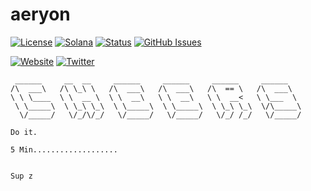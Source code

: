 # aeryon

[![License](https://img.shields.io/badge/License-MIT-blue.svg)](https://opensource.org/licenses/MIT)
[![Solana](https://img.shields.io/badge/Solana-Web3-green.svg)](https://solana.com/)
[![Status](https://img.shields.io/badge/Status-In%20Development-orange.svg)]()
[![GitHub Issues](https://img.shields.io/github/issues/yourusername/ontora-ai.svg)](https://github.com/yourusername/ontora-ai/issues)

[![Website](https://img.shields.io/badge/Website-aeryon-blue?logo=google-chrome)](https://aeryon.tech/)
[![Twitter](https://img.shields.io/badge/Twitter-aeryon-blue?logo=twitter)](https://x.com/aeryonblock)

```
 ______     __  __     ______     ______     ______     ______    
/\  ___\   /\ \_\ \   /\  ___\   /\  ___\   /\  == \   /\  ___\   
\ \ \____  \ \  __ \  \ \  __\   \ \  __\   \ \  __<   \ \___  \  
 \ \_____\  \ \_\ \_\  \ \_____\  \ \_____\  \ \_\ \_\  \/\_____\ 
  \/_____/   \/_/\/_/   \/_____/   \/_____/   \/_/ /_/   \/_____/

Do it.

5 Min...................


Sup z
```

